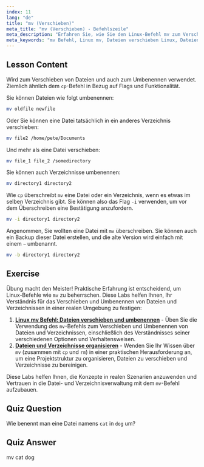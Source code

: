 ```yaml
---
index: 11
lang: "de"
title: "mv (Verschieben)"
meta_title: "mv (Verschieben) - Befehlszeile"
meta_description: "Erfahren Sie, wie Sie den Linux-Befehl mv zum Verschieben und Umbenennen von Dateien/Verzeichnissen verwenden. Verstehen Sie seine Optionen und verhindern Sie Überschreibungen. Beginnen Sie Ihre Linux-Reise!"
meta_keywords: "mv Befehl, Linux mv, Dateien verschieben Linux, Dateien umbenennen Linux, Linux Tutorial, Anfänger, Linux Anleitung"
---
```


## Lesson Content

Wird zum Verschieben von Dateien und auch zum Umbenennen verwendet. Ziemlich ähnlich dem `cp`-Befehl in Bezug auf Flags und Funktionalität.

Sie können Dateien wie folgt umbenennen:

```bash
mv oldfile newfile
```

Oder Sie können eine Datei tatsächlich in ein anderes Verzeichnis verschieben:

```bash
mv file2 /home/pete/Documents
```

Und mehr als eine Datei verschieben:

```bash
mv file_1 file_2 /somedirectory
```

Sie können auch Verzeichnisse umbenennen:

```bash
mv directory1 directory2
```

Wie `cp` überschreibt `mv` eine Datei oder ein Verzeichnis, wenn es etwas im selben Verzeichnis gibt. Sie können also das Flag `-i` verwenden, um vor dem Überschreiben eine Bestätigung anzufordern.

```bash
mv -i directory1 directory2
```

Angenommen, Sie wollten eine Datei mit `mv` überschreiben. Sie können auch ein Backup dieser Datei erstellen, und die alte Version wird einfach mit einem `~` umbenannt.

```bash
mv -b directory1 directory2
```

## Exercise

Übung macht den Meister! Praktische Erfahrung ist entscheidend, um Linux-Befehle wie `mv` zu beherrschen. Diese Labs helfen Ihnen, Ihr Verständnis für das Verschieben und Umbenennen von Dateien und Verzeichnissen in einer realen Umgebung zu festigen:

1. **[Linux mv Befehl: Dateien verschieben und umbenennen](https://labex.io/de/labs/linux-linux-mv-command-file-moving-and-renaming-209743)** - Üben Sie die Verwendung des `mv`-Befehls zum Verschieben und Umbenennen von Dateien und Verzeichnissen, einschließlich des Verständnisses seiner verschiedenen Optionen und Verhaltensweisen.
2. **[Dateien und Verzeichnisse organisieren](https://labex.io/de/labs/linux-organizing-files-and-directories-387877)** - Wenden Sie Ihr Wissen über `mv` (zusammen mit `cp` und `rm`) in einer praktischen Herausforderung an, um eine Projektstruktur zu organisieren, Dateien zu verschieben und Verzeichnisse zu bereinigen.

Diese Labs helfen Ihnen, die Konzepte in realen Szenarien anzuwenden und Vertrauen in die Datei- und Verzeichnisverwaltung mit dem `mv`-Befehl aufzubauen.

## Quiz Question

Wie benennt man eine Datei namens `cat` in `dog` um?

## Quiz Answer

mv cat dog
